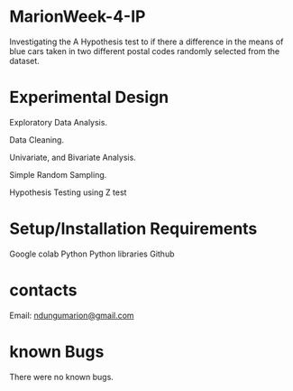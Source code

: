 # MarionWeek-4-IP
Investigating the A  Hypothesis test to if there a difference in the means of blue cars taken in two different postal codes randomly selected from the dataset.
# Experimental Design
Exploratory Data Analysis.

Data Cleaning.

Univariate, and Bivariate Analysis.

Simple Random Sampling.

Hypothesis Testing using Z test
# Setup/Installation Requirements
Google colab
Python
Python libraries
Github
# contacts
Email: ndungumarion@gmail.com
# known Bugs
There were no known bugs.
